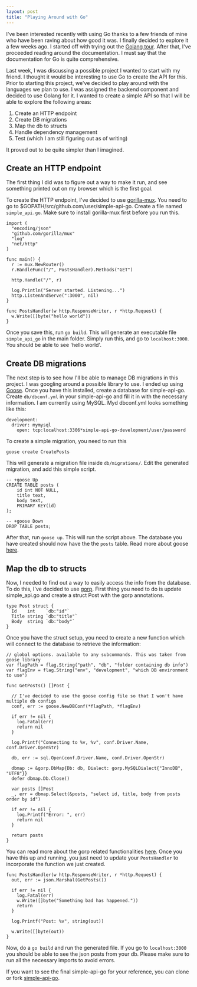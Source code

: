```yaml
---
layout: post
title: "Playing Around with Go"
---
```


I've been interested recently with using Go thanks to a few friends of mine who have been raving about how good it was. I finally decided to explore it a few weeks ago. I started off with trying out the [Golang tour](http://tour.golang.org). After that, I've proceeded reading around the documentation. I must say that the documentation for Go is quite comprehensive.

Last week, I was discussing a possible project I wanted to start with my friend. I thought it would be interesting to use Go to create the API for this. Prior to starting this project, we've decided to play around with the languages we plan to use. I was assigned the backend component and decided to use Golang for it. I wanted to create a simple API so that I will be able to explore the following areas:

1. Create an HTTP endpoint
2. Create DB migrations
3. Map the db to structs
4. Handle dependency management
5. Test (which I am still figuring out as of writing)

It proved out to be quite simpler than I imagined.

Create an HTTP endpoint
-------------

The first thing I did was to figure out a way to make it run, and see something printed out on my browser which is the first goal.

To create the HTTP endpoint, I've decided to use [gorilla-mux](https://github.com/gorilla/mux). You need to go to $GOPATH/src/github.com/user/simple-api-go. Create a file named ```simple_api.go```. Make sure to install gorilla-mux first before you run this.


    import (
      "encoding/json"
      "github.com/gorilla/mux"
      "log"
      "net/http"
    )

    func main() {
      r := mux.NewRouter()
      r.HandleFunc("/", PostsHandler).Methods("GET")

      http.Handle("/", r)

      log.Println("Server started. Listening...")
      http.ListenAndServe(":3000", nil)
    }

    func PostsHandler(w http.ResponseWriter, r *http.Request) {
      w.Write([]byte("hello world"))
    }


Once you save this, run ```go build```. This will generate an executable file ```simple_api_go``` in the main folder. Simply run this, and go to ```localhost:3000```. You should be able to see 'hello world'.

Create DB migrations
-------------

The next step is to see how I'll be able to manage DB migrations in this project. I was googling around a possible library to use. I ended up using [Goose](https://bitbucket.org/liamstask/goose). Once you have this installed, create a database for simple-api-go. Create ```db/dbconf.yml``` in your simple-api-go and fill it in with the necessary information. I am currently using MySQL. Myd dbconf.yml looks something like this:

    development:
      driver: mymysql
        open: tcp:localhost:3306*simple-api-go-development/user/password

To create a simple migration, you need to run this

    goose create CreatePosts

This will generate a migration file inside ```db/migrations/```. Edit the generated migration, and add this simple script.

    -- +goose Up
    CREATE TABLE posts (
        id int NOT NULL,
        title text,
        body text,
        PRIMARY KEY(id)
    );

    -- +goose Down
    DROP TABLE posts;

After that, run ```goose up```. This will run the script above. The database you have created should now have the the ```posts``` table. Read more about goose [here](https://bitbucket.org/liamstask/goose).

Map the db to structs
-------------
Now, I needed to find out a way to easily access the info from the database. To do this, I've decided to use [gorp](https://github.com/coopernurse/gorp). First thing you need to do is update simple_api.go and create a struct Post with the gorp annotations.

    type Post struct {
      Id    int    `db:"id"`
      Title string `db:"title"`
      Body  string `db:"body"`
    }

Once you have the struct setup, you need to create a new function which will connect to the database to retrieve the information:

    // global options. available to any subcommands. This was taken from goose library
    var flagPath = flag.String("path", "db", "folder containing db info")
    var flagEnv = flag.String("env", "development", "which DB environment to use")

    func GetPosts() []Post {

      // I've decided to use the goose config file so that I won't have multiple db configs
      conf, err := goose.NewDBConf(*flagPath, *flagEnv)

      if err != nil {
        log.Fatal(err)
        return nil
      }

      log.Printf("Connecting to %v, %v", conf.Driver.Name, conf.Driver.OpenStr)

      db, err := sql.Open(conf.Driver.Name, conf.Driver.OpenStr)

      dbmap := &gorp.DbMap{Db: db, Dialect: gorp.MySQLDialect{"InnoDB", "UTF8"}}
      defer dbmap.Db.Close()

      var posts []Post
      _, err = dbmap.Select(&posts, "select id, title, body from posts order by id")

      if err != nil {
        log.Printf("Error: ", err)
        return nil
      }

      return posts
    }

You can read more about the gorp related functionalities [here](https://github.com/coopernurse/gorp). Once you have this up and running, you just need to update your ```PostsHandler``` to incorporate the function we just created.

    func PostsHandler(w http.ResponseWriter, r *http.Request) {
      out, err := json.Marshal(GetPosts())

      if err != nil {
        log.Fatal(err)
        w.Write([]byte("Something bad has happened."))
        return
      }

      log.Printf("Post: %v", string(out))

      w.Write([]byte(out))
    }

Now, do a ```go build``` and run the generated file. If you go to ```localhost:3000``` you should be able to see the json posts from your db. Please make sure to run all the necessary imports to avoid errors.

If you want to see the final simple-api-go for your reference, you can clone or fork [simple-api-go](https://github.com/jpibarra1130/simple-api-go).